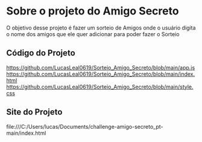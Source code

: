 # Sobre o projeto do Amigo Secreto 

O objetivo desse projeto é fazer um sorteio de Amigos onde o usuário digita o nome dos amigos que ele quer adicionar para poder fazer o Sorteio 

## Código do Projeto 
https://github.com/LucasLeal0619/Sorteio_Amigo_Secreto/blob/main/app.js
https://github.com/LucasLeal0619/Sorteio_Amigo_Secreto/blob/main/index.html
https://github.com/LucasLeal0619/Sorteio_Amigo_Secreto/blob/main/style.css

## Site do Projeto 
file:///C:/Users/lucas/Documents/challenge-amigo-secreto_pt-main/index.html
